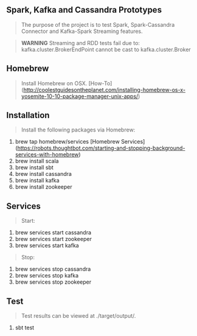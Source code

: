 Spark, Kafka and Cassandra Prototypes
-------------------------------------
>The purpose of the project is to test Spark, Spark-Cassandra Connector and Kafka-Spark Streaming features.

>**WARNING** Streaming and RDD tests fail due to: kafka.cluster.BrokerEndPoint cannot be cast to kafka.cluster.Broker

Homebrew
--------
>Install Homebrew on OSX. [How-To] (http://coolestguidesontheplanet.com/installing-homebrew-os-x-yosemite-10-10-package-manager-unix-apps/)

Installation
------------
>Install the following packages via Homebrew:

1. brew tap homebrew/services [Homebrew Services] (https://robots.thoughtbot.com/starting-and-stopping-background-services-with-homebrew)
2. brew install scala
3. brew install sbt
4. brew install cassandra
5. brew install kafka
6. brew install zookeeper

Services
--------
>Start:

1. brew services start cassandra
2. brew services start zookeeper
3. brew services start kafka


>Stop:

1. brew services stop cassandra
2. brew services stop kafka
3. brew services stop zookeeper

Test
----
>Test results can be viewed at ./target/output/.

1. sbt test